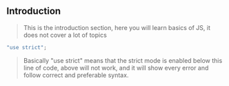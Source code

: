 ## Introduction

> This is the introduction section, here you will learn basics of JS, it does not cover a lot of topics

```js
"use strict";
```

> Basically "use strict" means that the strict mode is enabled below this line of code, above will not work, and it will show every error and follow correct and preferable syntax.




